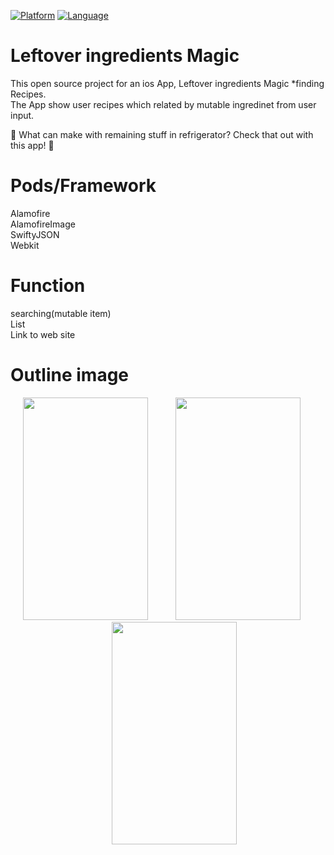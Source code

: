 [![Platform](https://img.shields.io/badge/platform-ios-blue.svg)](https://www.android.com/)
[![Language](https://img.shields.io/badge/language-swift-brightgreen.svg)](https://www.oracle.com/java/index.html)
# Leftover ingredients Magic
This open source project for an ios App, Leftover ingredients Magic *finding Recipes.<br>
The App show user recipes which related by mutable ingredinet from user input. 

🍆 What can make with remaining stuff in refrigerator? Check that out with this app! 🎃


# Pods/Framework
Alamofire<br>
AlamofireImage<br>
SwiftyJSON<br>
Webkit

# Function
searching(mutable item)<br>
List<br>
Link to web site<br>

# Outline image

<div align="center">
	<img src="https://raw.githubusercontent.com/hikaori/foodAPP/master/readMeImg/leftoverImage01.jpg" width="200px" height="356px" style="margin-right: 20px">
	<img src="https://raw.githubusercontent.com/hikaori/foodAPP/master/readMeImg/leftoverImage_02.jpg" width="200px" height="356px" style="margin-left: 20px; margin-right: 20px">
	<img src="https://raw.githubusercontent.com/hikaori/foodAPP/master/readMeImg/leftoverImage03.jpg" width="200px" height="356px" style="margin-left: 20px">
</div>
